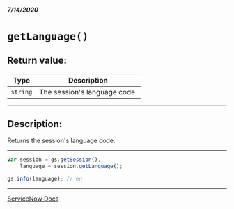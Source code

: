 ##### 7/14/2020
# `getLanguage()`
## Return value:
| Type | Description |
|---|---|
| `string` | The session's language code. |

---

## Description:
Returns the session's language code.

---

```js
var session = gs.getSession(),
    language = session.getLanguage();

gs.info(language); // en
```

---

[ServiceNow Docs](https://developer.servicenow.com/dev.do#!/reference/api/newyork/server/no-namespace/c_GlideSessionScopedAPI#r_ScopedGlideSessionGetLanguage)